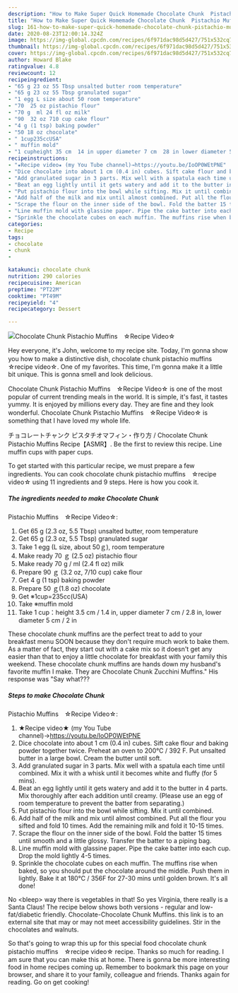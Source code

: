 ```yaml
---
description: "How to Make Super Quick Homemade Chocolate Chunk  Pistachio Muffins　☆Recipe Video☆"
title: "How to Make Super Quick Homemade Chocolate Chunk  Pistachio Muffins　☆Recipe Video☆"
slug: 161-how-to-make-super-quick-homemade-chocolate-chunk-pistachio-muffins-recipe-video
date: 2020-08-23T12:00:14.324Z
image: https://img-global.cpcdn.com/recipes/6f971dac98d5d427/751x532cq70/chocolate-chunk-pistachio-muffins-☆recipe-video☆-recipe-main-photo.jpg
thumbnail: https://img-global.cpcdn.com/recipes/6f971dac98d5d427/751x532cq70/chocolate-chunk-pistachio-muffins-☆recipe-video☆-recipe-main-photo.jpg
cover: https://img-global.cpcdn.com/recipes/6f971dac98d5d427/751x532cq70/chocolate-chunk-pistachio-muffins-☆recipe-video☆-recipe-main-photo.jpg
author: Howard Blake
ratingvalue: 4.8
reviewcount: 12
recipeingredient:
- "65 g 23 oz 55 Tbsp unsalted butter room temperature"
- "65 g 23 oz 55 Tbsp granulated sugar"
- "1 egg L size about 50 room temperature"
- "70  25 oz pistachio flour"
- "70 g  ml 24 fl oz milk"
- "90  32 oz 710 cup cake flour"
- "4 g (1 tsp) baking powder"
- "50 18 oz chocolate"
- " 1cup235ccUSA"
- " muffin mold"
- "1 cupheight 35 cm  14 in upper diameter 7 cm  28 in lower diameter 5 cm  2 in"
recipeinstructions:
- "★Recipe video★ (my You Tube channel)→https://youtu.be/IoOP0WEtPNE"
- "Dice chocolate into about 1 cm (0.4 in) cubes. Sift cake flour and baking powder together twice. Preheat an oven to 200℃ / 392 F. Put unsalted butter in a large bowl. Cream the butter until soft."
- "Add granulated sugar in 3 parts. Mix well with a spatula each time until combined. Mix it with a whisk until it becomes white and fluffy (for 5 mins)."
- "Beat an egg lightly until it gets watery and add it to the butter in 4 parts. Mix thoroughly after each addition until creamy. (Please use an egg of room temperature to prevent the batter from separating.)"
- "Put pistachio flour into the bowl while sifting. Mix it until combined."
- "Add half of the milk and mix until almost combined. Put all the flour you sifted and fold 10 times. Add the remaining milk and fold it 10-15 times."
- "Scrape the flour on the inner side of the bowl. Fold the batter 15 times until smooth and a little glossy. Transfer the batter to a piping bag."
- "Line muffin mold with glassine paper. Pipe the cake batter into each cup. Drop the mold lightly 4-5 times."
- "Sprinkle the chocolate cubes on each muffin. The muffins rise when baked, so you should put the chocolate around the middle. Push them in lightly. Bake it at 180℃ / 356F for 27-30 mins until golden brown. It&#39;s all done!"
categories:
- Recipe
tags:
- chocolate
- chunk
- 

katakunci: chocolate chunk  
nutrition: 290 calories
recipecuisine: American
preptime: "PT22M"
cooktime: "PT49M"
recipeyield: "4"
recipecategory: Dessert

---
```



![Chocolate Chunk 
Pistachio Muffins　☆Recipe Video☆](https://img-global.cpcdn.com/recipes/6f971dac98d5d427/751x532cq70/chocolate-chunk-pistachio-muffins-☆recipe-video☆-recipe-main-photo.jpg)

Hey everyone, it's John, welcome to my recipe site. Today, I'm gonna show you how to make a distinctive dish, chocolate chunk 
pistachio muffins　☆recipe video☆. One of my favorites. This time, I'm gonna make it a little bit unique. This is gonna smell and look delicious.

Chocolate Chunk 
Pistachio Muffins　☆Recipe Video☆ is one of the most popular of current trending meals in the world. It is simple, it's fast, it tastes yummy. It is enjoyed by millions every day. They are fine and they look wonderful. Chocolate Chunk 
Pistachio Muffins　☆Recipe Video☆ is something that I have loved my whole life.

チョコレートチャンク ピスタチオマフィン・作り方 / Chocolate Chunk Pistachio Muffins Recipe【ASMR】. Be the first to review this recipe. Line muffin cups with paper cups.


To get started with this particular recipe, we must prepare a few ingredients. You can cook chocolate chunk 
pistachio muffins　☆recipe video☆ using 11 ingredients and 9 steps. Here is how you cook it.

<!--inarticleads1-->

##### The ingredients needed to make Chocolate Chunk 
Pistachio Muffins　☆Recipe Video☆:

1. Get 65 g (2.3 oz, 5.5 Tbsp) unsalted butter, room temperature
1. Get 65 g (2.3 oz, 5.5 Tbsp) granulated sugar
1. Take 1 egg (L size, about 50ｇ), room temperature
1. Make ready 70 ｇ (2.5 oz) pistachio flour
1. Make ready 70 g / ml (2.4 fl oz) milk
1. Prepare 90 ｇ (3.2 oz, 7/10 cup) cake flour
1. Get 4 g (1 tsp) baking powder
1. Prepare 50 ｇ(1.8 oz) chocolate
1. Get  ※1cup=235cc(USA)
1. Take  ※muffin mold
1. Take 1 cup：height 3.5 cm / 1.4 in, upper diameter 7 cm / 2.8 in, lower diameter 5 cm / 2 in


These chocolate chunk muffins are the perfect treat to add to your breakfast menu SOON because they don&#39;t require much work to bake them. As a matter of fact, they start out with a cake mix so it doesn&#39;t get any easier than that to enjoy a little chocolate for breakfast with your family this weekend. These chocolate chunk muffins are hands down my husband&#39;s favorite muffin I make. They are Chocolate Chunk Zucchini Muffins.&#34; His response was &#34;Say what??? 

<!--inarticleads2-->

##### Steps to make Chocolate Chunk 
Pistachio Muffins　☆Recipe Video☆:

1. ★Recipe video★ (my You Tube channel)→https://youtu.be/IoOP0WEtPNE
1. Dice chocolate into about 1 cm (0.4 in) cubes. Sift cake flour and baking powder together twice. Preheat an oven to 200℃ / 392 F. Put unsalted butter in a large bowl. Cream the butter until soft.
1. Add granulated sugar in 3 parts. Mix well with a spatula each time until combined. Mix it with a whisk until it becomes white and fluffy (for 5 mins).
1. Beat an egg lightly until it gets watery and add it to the butter in 4 parts. Mix thoroughly after each addition until creamy. (Please use an egg of room temperature to prevent the batter from separating.)
1. Put pistachio flour into the bowl while sifting. Mix it until combined.
1. Add half of the milk and mix until almost combined. Put all the flour you sifted and fold 10 times. Add the remaining milk and fold it 10-15 times.
1. Scrape the flour on the inner side of the bowl. Fold the batter 15 times until smooth and a little glossy. Transfer the batter to a piping bag.
1. Line muffin mold with glassine paper. Pipe the cake batter into each cup. Drop the mold lightly 4-5 times.
1. Sprinkle the chocolate cubes on each muffin. The muffins rise when baked, so you should put the chocolate around the middle. Push them in lightly. Bake it at 180℃ / 356F for 27-30 mins until golden brown. It&#39;s all done!


No &lt;bleep&gt; way there is vegetables in that! So yes Virginia, there really is a Santa Claus! The recipe below shows both versions - regular and low-fat/diabetic friendly. Chocolate-Chocolate Chunk Muffins. this link is to an external site that may or may not meet accessibility guidelines. Stir in the chocolates and walnuts. 

So that's going to wrap this up for this special food chocolate chunk 
pistachio muffins　☆recipe video☆ recipe. Thanks so much for reading. I am sure that you can make this at home. There is gonna be more interesting food in home recipes coming up. Remember to bookmark this page on your browser, and share it to your family, colleague and friends. Thanks again for reading. Go on get cooking!
